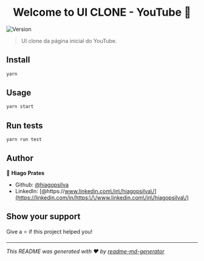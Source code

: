 <h1 align="center">Welcome to UI CLONE - YouTube 👋</h1>
<p>
  <img alt="Version" src="https://img.shields.io/badge/version-0.1.0-blue.svg?cacheSeconds=2592000" />
</p>

> UI clone da página inicial do YouTube.

## Install

```sh
yarn
```

## Usage

```sh
yarn start
```

## Run tests

```sh
yarn run test
```

## Author

👤 **Hiago Prates**

* Github: [@hiagopsilva](https://github.com/hiagopsilva)
* LinkedIn: [@https:\/\/www.linkedin.com\/in\/hiagopsilva\/](https://linkedin.com/in/https:\/\/www.linkedin.com\/in\/hiagopsilva\/)

## Show your support

Give a ⭐️ if this project helped you!

***
_This README was generated with ❤️ by [readme-md-generator](https://github.com/kefranabg/readme-md-generator)_